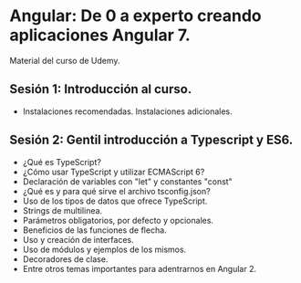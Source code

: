 # Angular: De 0 a experto creando aplicaciones Angular 7.
Material del curso de Udemy.


## Sesión 1: Introducción al curso.

- Instalaciones recomendadas. Instalaciones adicionales.

## Sesión 2: Gentil introducción a Typescript y ES6.

- ¿Qué es TypeScript?
- ¿Cómo usar TypeScript y utilizar ECMAScript 6?
- Declaración de variables con "let" y constantes "const"
- ¿Qué es y para qué sirve el archivo tsconfig.json?
- Uso de los tipos de datos que ofrece TypeScript.
- Strings de multilinea.
- Parámetros obligatorios, por defecto y opcionales.
- Beneficios de las funciones de flecha.
- Uso y creación de interfaces.
- Uso de módulos y ejemplos de los mismos.
- Decoradores de clase.
- Entre otros temas importantes para adentrarnos en Angular 2.